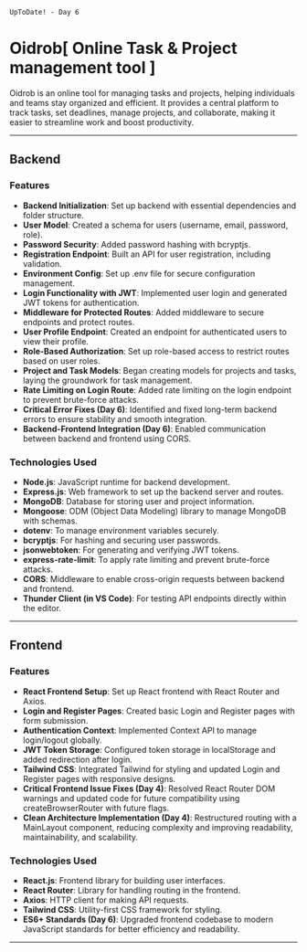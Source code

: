 `UpToDate! - Day 6`

# Oidrob[ Online Task & Project management tool ]

Oidrob is an online tool for managing tasks and projects, helping individuals and teams stay organized and efficient. It provides a central platform to track tasks, set deadlines, manage projects, and collaborate, making it easier to streamline work and boost productivity.

---

## Backend

### **Features**
- **Backend Initialization**: Set up backend with essential dependencies and folder structure.
- **User Model**: Created a schema for users (username, email, password, role).
- **Password Security**: Added password hashing with bcryptjs.
- **Registration Endpoint**: Built an API for user registration, including validation.
- **Environment Config**: Set up .env file for secure configuration management.
- **Login Functionality with JWT**: Implemented user login and generated JWT tokens for authentication.
- **Middleware for Protected Routes**: Added middleware to secure endpoints and protect routes.
- **User Profile Endpoint**: Created an endpoint for authenticated users to view their profile.
- **Role-Based Authorization**: Set up role-based access to restrict routes based on user roles.
- **Project and Task Models**: Began creating models for projects and tasks, laying the groundwork for task management.
- **Rate Limiting on Login Route**: Added rate limiting on the login endpoint to prevent brute-force attacks.
- **Critical Error Fixes (Day 6)**: Identified and fixed long-term backend errors to ensure stability and smooth integration.
- **Backend-Frontend Integration (Day 6)**: Enabled communication between backend and frontend using CORS.

### **Technologies Used**

- **Node.js**: JavaScript runtime for backend development.
- **Express.js**: Web framework to set up the backend server and routes.
- **MongoDB**: Database for storing user and project information.
- **Mongoose**: ODM (Object Data Modeling) library to manage MongoDB with schemas.
- **dotenv**: To manage environment variables securely.
- **bcryptjs**: For hashing and securing user passwords.
- **jsonwebtoken**: For generating and verifying JWT tokens.
- **express-rate-limit**: To apply rate limiting and prevent brute-force attacks.
- **CORS**: Middleware to enable cross-origin requests between backend and frontend.
- **Thunder Client (in VS Code)**: For testing API endpoints directly within the editor.

---

## Frontend

### **Features**

- **React Frontend Setup**: Set up React frontend with React Router and Axios.
- **Login and Register Pages**: Created basic Login and Register pages with form submission.
- **Authentication Context**: Implemented Context API to manage login/logout globally.
- **JWT Token Storage**: Configured token storage in localStorage and added redirection after login.
- **Tailwind CSS**: Integrated Tailwind for styling and updated Login and Register pages with responsive designs.
- **Critical Frontend Issue Fixes (Day 4)**: Resolved React Router DOM warnings and updated code for future compatibility using createBrowserRouter with future flags.
- **Clean Architecture Implementation (Day 4)**: Restructured routing with a MainLayout component, reducing complexity and improving readability, maintainability, and scalability.

### **Technologies Used**

- **React.js**: Frontend library for building user interfaces.
- **React Router**: Library for handling routing in the frontend.
- **Axios**: HTTP client for making API requests.
- **Tailwind CSS**: Utility-first CSS framework for styling.
- **ES6+ Standards (Day 6)**: Upgraded frontend codebase to modern JavaScript standards for better efficiency and readability.

---